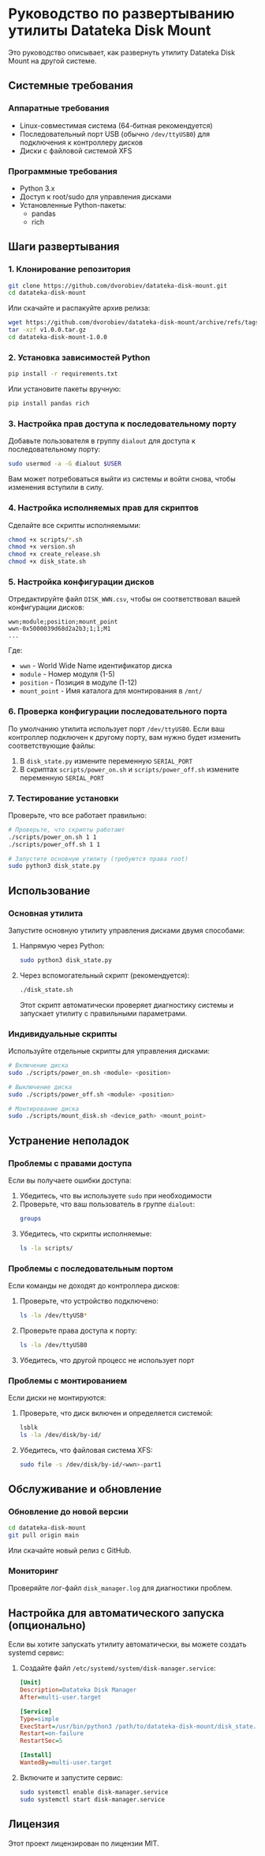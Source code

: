 # Руководство по развертыванию утилиты Datateka Disk Mount

Это руководство описывает, как развернуть утилиту Datateka Disk Mount на другой системе.

## Системные требования

### Аппаратные требования
- Linux-совместимая система (64-битная рекомендуется)
- Последовательный порт USB (обычно `/dev/ttyUSB0`) для подключения к контроллеру дисков
- Диски с файловой системой XFS

### Программные требования
- Python 3.x
- Доступ к root/sudo для управления дисками
- Установленные Python-пакеты:
  - pandas
  - rich

## Шаги развертывания

### 1. Клонирование репозитория

```bash
git clone https://github.com/dvorobiev/datateka-disk-mount.git
cd datateka-disk-mount
```

Или скачайте и распакуйте архив релиза:
```bash
wget https://github.com/dvorobiev/datateka-disk-mount/archive/refs/tags/v1.0.0.tar.gz
tar -xzf v1.0.0.tar.gz
cd datateka-disk-mount-1.0.0
```

### 2. Установка зависимостей Python

```bash
pip install -r requirements.txt
```

Или установите пакеты вручную:
```bash
pip install pandas rich
```

### 3. Настройка прав доступа к последовательному порту

Добавьте пользователя в группу `dialout` для доступа к последовательному порту:
```bash
sudo usermod -a -G dialout $USER
```

Вам может потребоваться выйти из системы и войти снова, чтобы изменения вступили в силу.

### 4. Настройка исполняемых прав для скриптов

Сделайте все скрипты исполняемыми:
```bash
chmod +x scripts/*.sh
chmod +x version.sh
chmod +x create_release.sh
chmod +x disk_state.sh
```

### 5. Настройка конфигурации дисков

Отредактируйте файл `DISK_WWN.csv`, чтобы он соответствовал вашей конфигурации дисков:

```
wwn;module;position;mount_point
wwn-0x5000039d68d2a2b3;1;1;M1
...
```

Где:
- `wwn` - World Wide Name идентификатор диска
- `module` - Номер модуля (1-5)
- `position` - Позиция в модуле (1-12)
- `mount_point` - Имя каталога для монтирования в `/mnt/`

### 6. Проверка конфигурации последовательного порта

По умолчанию утилита использует порт `/dev/ttyUSB0`. Если ваш контроллер подключен к другому порту, вам нужно будет изменить соответствующие файлы:

1. В `disk_state.py` измените переменную `SERIAL_PORT`
2. В скриптах `scripts/power_on.sh` и `scripts/power_off.sh` измените переменную `SERIAL_PORT`

### 7. Тестирование установки

Проверьте, что все работает правильно:

```bash
# Проверьте, что скрипты работают
./scripts/power_on.sh 1 1
./scripts/power_off.sh 1 1

# Запустите основную утилиту (требуются права root)
sudo python3 disk_state.py
```

## Использование

### Основная утилита

Запустите основную утилиту управления дисками двумя способами:

1. Напрямую через Python:
   ```bash
   sudo python3 disk_state.py
   ```

2. Через вспомогательный скрипт (рекомендуется):
   ```bash
   ./disk_state.sh
   ```
   
   Этот скрипт автоматически проверяет диагностику системы и запускает утилиту с правильными параметрами.

### Индивидуальные скрипты

Используйте отдельные скрипты для управления дисками:
```bash
# Включение диска
sudo ./scripts/power_on.sh <module> <position>

# Выключение диска
sudo ./scripts/power_off.sh <module> <position>

# Монтирование диска
sudo ./scripts/mount_disk.sh <device_path> <mount_point>
```

## Устранение неполадок

### Проблемы с правами доступа

Если вы получаете ошибки доступа:
1. Убедитесь, что вы используете `sudo` при необходимости
2. Проверьте, что ваш пользователь в группе `dialout`:
   ```bash
   groups
   ```
3. Убедитесь, что скрипты исполняемые:
   ```bash
   ls -la scripts/
   ```

### Проблемы с последовательным портом

Если команды не доходят до контроллера дисков:
1. Проверьте, что устройство подключено:
   ```bash
   ls -la /dev/ttyUSB*
   ```
2. Проверьте права доступа к порту:
   ```bash
   ls -la /dev/ttyUSB0
   ```
3. Убедитесь, что другой процесс не использует порт

### Проблемы с монтированием

Если диски не монтируются:
1. Проверьте, что диск включен и определяется системой:
   ```bash
   lsblk
   ls -la /dev/disk/by-id/
   ```
2. Убедитесь, что файловая система XFS:
   ```bash
   sudo file -s /dev/disk/by-id/<wwn>-part1
   ```

## Обслуживание и обновление

### Обновление до новой версии

```bash
cd datateka-disk-mount
git pull origin main
```

Или скачайте новый релиз с GitHub.

### Мониторинг

Проверяйте лог-файл `disk_manager.log` для диагностики проблем.

## Настройка для автоматического запуска (опционально)

Если вы хотите запускать утилиту автоматически, вы можете создать systemd сервис:

1. Создайте файл `/etc/systemd/system/disk-manager.service`:
   ```ini
   [Unit]
   Description=Datateka Disk Manager
   After=multi-user.target

   [Service]
   Type=simple
   ExecStart=/usr/bin/python3 /path/to/datateka-disk-mount/disk_state.py
   Restart=on-failure
   RestartSec=5

   [Install]
   WantedBy=multi-user.target
   ```

2. Включите и запустите сервис:
   ```bash
   sudo systemctl enable disk-manager.service
   sudo systemctl start disk-manager.service
   ```

## Лицензия

Этот проект лицензирован по лицензии MIT.